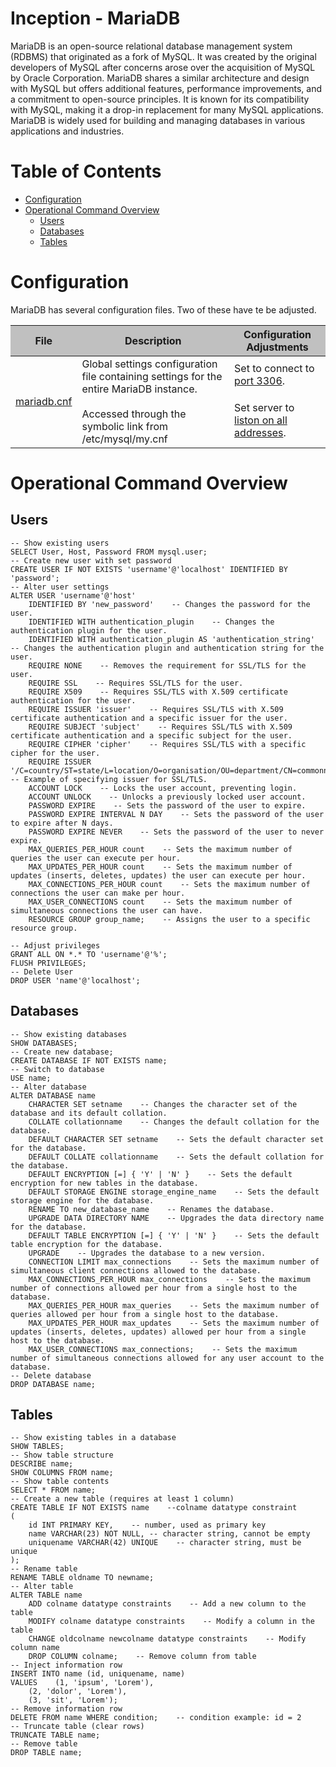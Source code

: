 # Inception - MariaDB
MariaDB is an open-source relational database management system (RDBMS) that originated as a fork of MySQL. It was created by the original developers of MySQL after concerns arose over the acquisition of MySQL by Oracle Corporation. MariaDB shares a similar architecture and design with MySQL but offers additional features, performance improvements, and a commitment to open-source principles. It is known for its compatibility with MySQL, making it a drop-in replacement for many MySQL applications. MariaDB is widely used for building and managing databases in various applications and industries.

# Table of Contents
- [Configuration](#configuration)
- [Operational Command Overview](#operational-command-overview)
	- [Users](#users)
	- [Databases](#databases)
	- [Tables](#tables)

# Configuration
MariaDB has several configuration files. Two of these have te be adjusted.
<table>
	<thead style="background-color: #C0C0C0;">
		<tr>
			<th>File</th>
			<th>Description</th>
			<th>Configuration Adjustments</th>
		</tr>
	</thead>
	<tbody>
		<tr>
			<td rowspan=2><a href="conf/mariadb.conf" target="_blank">mariadb.cnf</a></td>
			<td rowspan=2>Global settings configuration file containing settings for the entire MariaDB instance.<br><br>
			Accessed through the symbolic link from /etc/mysql/my.cnf</td>
			<td>Set to connect to <a href="conf/mariadb.conf#L24" target="_blank">port 3306</a>.</td>
		</tr>
		<tr><td>Set server to  <a href="conf/mariadb.conf#L37" target="_blank">liston on all addresses</a>.</td></tr>
<!-- 		<tr>
			<td rowspan=4><a href="conf/50-server.conf" target="_blank">50-server.cnf</a></td>
			<td rowspan=4>Server settings configuration file. The '50' indicates its priority/order in which it is loaded.</td>
			<td>Set user to <a href="conf/50-server.conf#L15" target="_blank">root</a>.</td>
		</tr>
		<tr><td>Set server to listen to <a href="conf/50-server.conf#L23" target="_blank">port 3306</a>.</td></tr>
		<tr><td>Set server to <a href="conf/50-server.conf#L24" target="_blank">read socket information at /run/mysqld/mysqld.sock</a>.</td></tr>
		<tr><td>Set server to <a href="conf/50-server.conf#L33" target="_blank">listen on all addresses</a>.</td></tr> -->
	</tbody>
</table>

# Operational Command Overview
## Users
```mysql
-- Show existing users
SELECT User, Host, Password FROM mysql.user;
-- Create new user with set password
CREATE USER IF NOT EXISTS 'username'@'localhost' IDENTIFIED BY 'password';
-- Alter user settings
ALTER USER 'username'@'host'
    IDENTIFIED BY 'new_password'    -- Changes the password for the user.
    IDENTIFIED WITH authentication_plugin    -- Changes the authentication plugin for the user.
    IDENTIFIED WITH authentication_plugin AS 'authentication_string'    -- Changes the authentication plugin and authentication string for the user.
    REQUIRE NONE    -- Removes the requirement for SSL/TLS for the user.
    REQUIRE SSL    -- Requires SSL/TLS for the user.
    REQUIRE X509    -- Requires SSL/TLS with X.509 certificate authentication for the user.
    REQUIRE ISSUER 'issuer'    -- Requires SSL/TLS with X.509 certificate authentication and a specific issuer for the user.
    REQUIRE SUBJECT 'subject'    -- Requires SSL/TLS with X.509 certificate authentication and a specific subject for the user.
    REQUIRE CIPHER 'cipher'    -- Requires SSL/TLS with a specific cipher for the user.
    REQUIRE ISSUER '/C=country/ST=state/L=location/O=organisation/OU=department/CN=commonname/emailAddress=email@address.com'    -- Example of specifying issuer for SSL/TLS.
    ACCOUNT LOCK    -- Locks the user account, preventing login.
    ACCOUNT UNLOCK    -- Unlocks a previously locked user account.
    PASSWORD EXPIRE    -- Sets the password of the user to expire.
    PASSWORD EXPIRE INTERVAL N DAY    -- Sets the password of the user to expire after N days.
    PASSWORD EXPIRE NEVER    -- Sets the password of the user to never expire.
    MAX_QUERIES_PER_HOUR count    -- Sets the maximum number of queries the user can execute per hour.
    MAX_UPDATES_PER_HOUR count    -- Sets the maximum number of updates (inserts, deletes, updates) the user can execute per hour.
    MAX_CONNECTIONS_PER_HOUR count    -- Sets the maximum number of connections the user can make per hour.
    MAX_USER_CONNECTIONS count    -- Sets the maximum number of simultaneous connections the user can have.
    RESOURCE GROUP group_name;    -- Assigns the user to a specific resource group.

-- Adjust privileges
GRANT ALL ON *.* TO 'username'@'%';
FLUSH PRIVILEGES;
-- Delete User
DROP USER 'name'@'localhost';
```

## Databases
```mysql
-- Show existing databases
SHOW DATABASES;
-- Create new database;
CREATE DATABASE IF NOT EXISTS name;
-- Switch to database
USE name;
-- Alter database
ALTER DATABASE name
    CHARACTER SET setname    -- Changes the character set of the database and its default collation.
    COLLATE collationname    -- Changes the default collation for the database.
    DEFAULT CHARACTER SET setname    -- Sets the default character set for the database.
    DEFAULT COLLATE collationname    -- Sets the default collation for the database.
    DEFAULT ENCRYPTION [=] { 'Y' | 'N' }    -- Sets the default encryption for new tables in the database.
    DEFAULT STORAGE ENGINE storage_engine_name    -- Sets the default storage engine for the database.
    RENAME TO new_database_name    -- Renames the database.
    UPGRADE DATA DIRECTORY NAME    -- Upgrades the data directory name for the database.
    DEFAULT TABLE ENCRYPTION [=] { 'Y' | 'N' }    -- Sets the default table encryption for the database.
    UPGRADE    -- Upgrades the database to a new version.
    CONNECTION LIMIT max_connections    -- Sets the maximum number of simultaneous client connections allowed to the database.
    MAX_CONNECTIONS_PER_HOUR max_connections    -- Sets the maximum number of connections allowed per hour from a single host to the database.
    MAX_QUERIES_PER_HOUR max_queries    -- Sets the maximum number of queries allowed per hour from a single host to the database.
    MAX_UPDATES_PER_HOUR max_updates    -- Sets the maximum number of updates (inserts, deletes, updates) allowed per hour from a single host to the database.
    MAX_USER_CONNECTIONS max_connections;    -- Sets the maximum number of simultaneous connections allowed for any user account to the database.
-- Delete database
DROP DATABASE name;
```

## Tables
```mysql
-- Show existing tables in a database
SHOW TABLES;
-- Show table structure
DESCRIBE name;
SHOW COLUMNS FROM name;
-- Show table contents
SELECT * FROM name;
-- Create a new table (requires at least 1 column)
CREATE TABLE IF NOT EXISTS name    --colname datatype constraint
(
    id INT PRIMARY KEY,    -- number, used as primary key
    name VARCHAR(23) NOT NULL, -- character string, cannot be empty
    uniquename VARCHAR(42) UNIQUE    -- character string, must be unique
);
-- Rename table
RENAME TABLE oldname TO newname;
-- Alter table
ALTER TABLE name
    ADD colname datatype constraints    -- Add a new column to the table
    MODIFY colname datatype constraints    -- Modify a column in the table
    CHANGE oldcolname newcolname datatype constraints    -- Modify column name
    DROP COLUMN colname;    -- Remove column from table
-- Inject information row
INSERT INTO name (id, uniquename, name)
VALUES    (1, 'ipsum', 'Lorem'),
    (2, 'dolor', 'Lorem'),
    (3, 'sit', 'Lorem');
-- Remove information row
DELETE FROM name WHERE condition;    -- condition example: id = 2
-- Truncate table (clear rows)
TRUNCATE TABLE name;
-- Remove table
DROP TABLE name;
```
